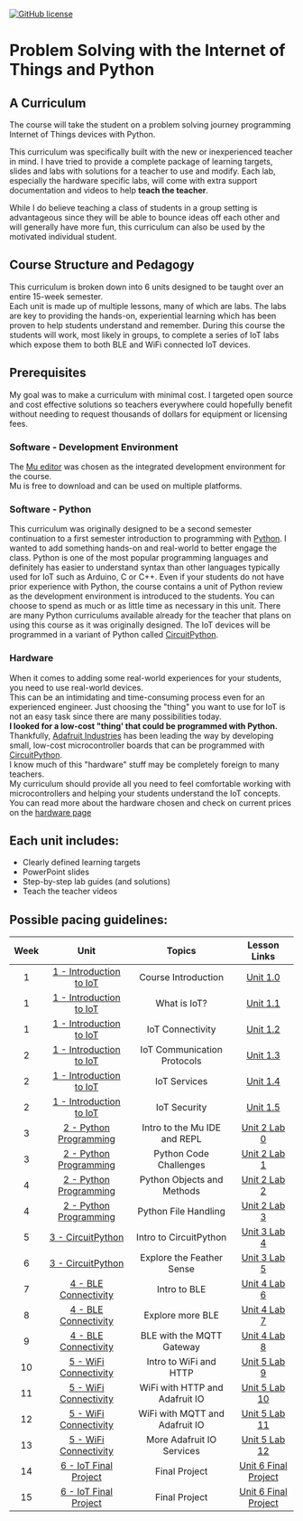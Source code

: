 
<!-- license image not correct......... -->
<!-- Readme intro file for IoT curriculum -->


[![GitHub license](https://img.shields.io/github/license/dburhanna/test)](LICENSE)


# Problem Solving with the Internet of Things and Python

## A Curriculum

The course will take the student on a problem solving journey programming Internet of Things devices with Python.  

This curriculum was specifically built with the new or inexperienced teacher in mind.  I have tried to provide a 
complete package of learning targets, slides and labs with solutions
for a teacher to use and modify.  Each lab, especially the hardware specific labs, will come with extra 
support documentation and videos to help **teach the teacher**.  

While I do believe teaching a class of students in a group setting is advantageous since they will be able to bounce 
ideas off each other and will generally have more fun, this curriculum can also be used by the motivated individual 
student.

## Course Structure and Pedagogy

This curriculum is broken down into 6 units designed to be taught over an entire 15-week semester.  
Each unit is made up of multiple lessons, many of which are labs. The labs are key to providing the hands-on, 
experiential learning which has been proven to help students understand and remember. During this course the students 
will work, most likely in groups, to complete a series of IoT labs which expose them to both BLE and WiFi connected
IoT devices.  

## Prerequisites 
My goal was to make a curriculum with minimal cost. I targeted open source and cost effective solutions so teachers 
everywhere could hopefully benefit without needing to request thousands of dollars for equipment or licensing fees.

### Software - Development Environment
The [Mu editor](https://codewith.mu/en/) was chosen as the integrated development environment for the course.  
Mu is free to download and can be used on multiple platforms.

### Software - Python
This curriculum was originally designed to be a second semester continuation to a first semester introduction to 
programming with [Python](https://www.python.org/).  I wanted to add something hands-on and real-world to better 
engage the class.  Python is one of the most popular programming languages and definitely has easier to understand 
syntax than other languages typically used for IoT such as Arduino, C or C++.  Even if your students do not have 
prior experience with Python, the course contains a unit of Python review as the development environment is introduced 
to the students.  You can choose to spend as much or as little time as necessary in this unit.  There are many Python 
curriculums available already for the teacher that plans on using this course as it was originally designed.
The IoT devices will be programmed in a variant of Python called [CircuitPython](https://www.circuitpython.org/).
### Hardware 

When it comes to adding some real-world experiences for your students, you need to use real-world devices.  
This can be an intimidating and time-consuming process even for an experienced engineer.  Just choosing the 
"thing" you want to use for IoT is not an easy task since there are many possibilities today.  
**I looked for a low-cost "thing' that could be programmed with Python.** 
Thankfully, [Adafruit Industries](https://www.adafruit.com/) has been leading the way by developing small, 
low-cost microcontroller boards that can be programmed with [CircuitPython](https://circuitpython.org/).  
I know much of this "hardware" stuff may be completely foreign to many teachers.  
My curriculum should provide all you need to feel comfortable working with microcontrollers and helping your 
students understand the IoT concepts.  You can read more about the hardware chosen and check on 
current prices on the [hardware page](./hardware.md)

## Each unit includes:

- Clearly defined learning targets
- PowerPoint slides
- Step-by-step lab guides (and solutions) 
- Teach the teacher videos


## Possible pacing guidelines:

| Week |                 Unit                 |             Topics             |                 Lesson Links                  |
|:----:|:------------------------------------:|:------------------------------:|:---------------------------------------------:|
|  1   | [1 - Introduction to IoT](./1-Unit1) |      Course Introduction       |    [Unit 1.0](./1-Unit1/Unit1.0/README.md)    |
|  1   | [1 - Introduction to IoT](./1-Unit1) |          What is IoT?          |    [Unit 1.1](./1-Unit1/Unit1.1/README.md)    |
|  1   | [1 - Introduction to IoT](./1-Unit1) |        IoT Connectivity        |    [Unit 1.2](./1-Unit1/Unit1.2/README.md)    |
|  2   | [1 - Introduction to IoT](./1-Unit1) |  IoT Communication Protocols   |    [Unit 1.3](./1-Unit1/Unit1.3/README.md)    |
|  2   | [1 - Introduction to IoT](./1-Unit1) |          IoT Services          |    [Unit 1.4](./1-Unit1/Unit1.4/README.md)    |
|  2   | [1 - Introduction to IoT](./1-Unit1) |          IoT Security          |    [Unit 1.5](./1-Unit1/Unit1.5/README.md)    |
|  3   | [2 - Python Programming](./2-Unit2)  |  Intro to the Mu IDE and REPL  |  [Unit 2 Lab 0](./2-Unit2/Unit2L0/README.md)  |
|  3   | [2 - Python Programming](./2-Unit2)  |     Python Code Challenges     |  [Unit 2 Lab 1](./2-Unit2/Unit2L1/README.md)  |
|  4   | [2 - Python Programming](./2-Unit2)  |   Python Objects and Methods   |  [Unit 2 Lab 2](./2-Unit2/Unit2L2/README.md)  |
|  4   | [2 - Python Programming](./2-Unit2)  |      Python File Handling      |  [Unit 2 Lab 3](./2-Unit2/Unit2L3/README.md)  |
|  5   |    [3 - CircuitPython](./3-Unit3)    |     Intro to CircuitPython     |  [Unit 3 Lab 4](./3-Unit3/Unit2L4/README.md)  |
|  6   |    [3 - CircuitPython](./3-Unit3)    |   Explore the Feather Sense    |  [Unit 3 Lab 5](./3-Unit3/Unit2L5/README.md)  |
|  7   |  [4 - BLE Connectivity](./4-Unit4)   |          Intro to BLE          |  [Unit 4 Lab 6](./4-Unit4/Unit4L6/README.md)  |
|  8   |  [4 - BLE Connectivity](./4-Unit4)   |        Explore more BLE        |  [Unit 4 Lab 7](./4-Unit4/Unit4L7/README.md)  |
|  9   |  [4 - BLE Connectivity](./4-Unit4)   |   BLE with the MQTT Gateway    |  [Unit 4 Lab 8](./4-Unit4/Unit4L8/README.md)  |
|  10  |  [5 - WiFi Connectivity](./5-Unit5)  |     Intro to WiFi and HTTP     |  [Unit 5 Lab 9](./5-Unit5/Unit5L9/README.md)  |
|  11  |  [5 - WiFi Connectivity](./5-Unit5)  | WiFi with HTTP and Adafruit IO | [Unit 5 Lab 10](./5-Unit5/Unit5L10/README.md) |
|  12  |  [5 - WiFi Connectivity](./5-Unit5)  | WiFi with MQTT and Adafruit IO | [Unit 5 Lab 11](./5-Unit5/Unit5L11/README.md) |
|  13  |  [5 - WiFi Connectivity](./5-Unit5)  |   More Adafruit IO Services    | [Unit 5 Lab 12](./5-Unit5/Unit5L12/README.md) |
|  14  |  [6 - IoT Final Project](./6-Unit6)  |         Final Project          |  [Unit 6 Final Project](./6-Unit6/README.md)  |
|  15  |  [6 - IoT Final Project](./6-Unit6)  |         Final Project          |  [Unit 6 Final Project](./6-Unit6/README.md)  |

